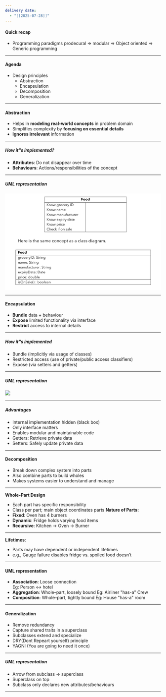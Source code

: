 ```yaml
---
delivery date:
  - "[[2025-07-28]]"
---
```

#### Quick recap
- Programming paradigms
	prodecural => modular => Object oriented => Generic programming

---
#### Agenda
- Design principles
	- Abstraction
	- Encapsulation
	- Decomposition
	- Generalization

---
#### Abstraction
- Helps in **modeling real-world concepts** in problem domain
- Simplifies complexity by **focusing on essential details**
- **Ignores irrelevant** information
---
##### How it"s implemented?
- **Attributes**: Do not disappear over time
- **Behaviours**: Actions/responsibilities of the concept
---
#####  UML representation
![](../images/abstraction_uml.png)

---
#### Encapsulation
- **Bundle** data + behaviour
- **Expose** limited functionality via interface
- **Restrict** access to internal details
---
##### How it"s implemented
- Bundle (implicitly via usage of classes)
- Restricted access (use of private/public access classifiers)
- Expose (via setters and getters)
---
##### UML representation
![](encapsulation_uml.png)

---
##### Advantages
- Internal implementation hidden (black box)
- Only interface matters
- Enables modular and maintainable code
- Getters: Retrieve private data
- Setters: Safely update private data
---
#### Decomposition
- Break down complex system into parts
- Also combine parts to build wholes
- Makes systems easier to understand and manage
---
**Whole-Part Design**
- Each part has specific responsibility
- Class per part; main object coordinates parts 
**Nature of Parts:**
- **Fixed**: Oven has 4 burners
- **Dynamic**: Fridge holds varying food items
- **Recursive**: Kitchen → Oven → Burner
---
**Lifetimes**:
- Parts may have dependent or independent lifetimes
- e.g., Gauge failure disables fridge vs. spoiled food doesn’t
---
#### UML representation
- **Association**: Loose connection  
Eg: Person <-> hotel
- **Aggregation**: Whole–part, loosely bound
Eg: Airliner "has-a" Crew
- **Composition**: Whole–part, tightly bound
Eg: House "has-a" room

---
#### Generalization
- Remove redundancy
- Capture shared traits in a superclass
- Subclasses extend and specialize
- DRY(Dont Repeart yourself) principle
- YAGNI (You are going to need it once)
---
##### UML representation
- Arrow from subclass → superclass
- Superclass on top
- Subclass only declares new attributes/behaviours
---
